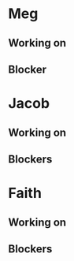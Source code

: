 
# Meg
## Working on 

## Blocker


# Jacob

## Working on 

## Blockers


# Faith
## Working on

## Blockers
